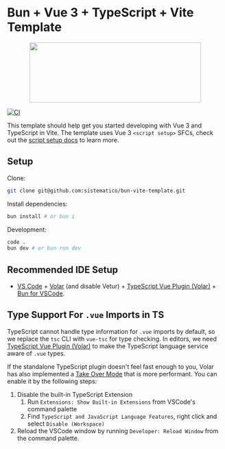 # Bun + Vue 3 + TypeScript + Vite Template

<p align="center">
  <img width="400" height="140" src="./assets/bun_vite.svg">
</p>

[![CI](https://github.com/sistematico/bun-vite-template/actions/workflows/ci.yml/badge.svg)](https://github.com/sistematico/bun-vite-template/actions/workflows/ci.yml)

This template should help get you started developing with Vue 3 and TypeScript in Vite. The template uses Vue 3 `<script setup>` SFCs, check out the [script setup docs](https://v3.vuejs.org/api/sfc-script-setup.html#sfc-script-setup) to learn more.

## Setup

Clone: 

```bash
git clone git@github.com:sistematico/bun-vite-template.git
```

Install dependencies:

```bash
bun install # or bun i
```

Development:

```bash
code .
bun dev # or bun run dev
```

## Recommended IDE Setup

- [VS Code](https://code.visualstudio.com/) + [Volar](https://marketplace.visualstudio.com/items?itemName=Vue.volar) (and disable Vetur) + [TypeScript Vue Plugin (Volar)](https://marketplace.visualstudio.com/items?itemName=Vue.vscode-typescript-vue-plugin) + [Bun for VSCode](https://marketplace.visualstudio.com/items?itemName=oven.bun-vscode).

## Type Support For `.vue` Imports in TS

TypeScript cannot handle type information for `.vue` imports by default, so we replace the `tsc` CLI with `vue-tsc` for type checking. In editors, we need [TypeScript Vue Plugin (Volar)](https://marketplace.visualstudio.com/items?itemName=Vue.vscode-typescript-vue-plugin) to make the TypeScript language service aware of `.vue` types.

If the standalone TypeScript plugin doesn't feel fast enough to you, Volar has also implemented a [Take Over Mode](https://github.com/johnsoncodehk/volar/discussions/471#discussioncomment-1361669) that is more performant. You can enable it by the following steps:

1. Disable the built-in TypeScript Extension
   1. Run `Extensions: Show Built-in Extensions` from VSCode's command palette
   2. Find `TypeScript and JavaScript Language Features`, right click and select `Disable (Workspace)`
2. Reload the VSCode window by running `Developer: Reload Window` from the command palette.
